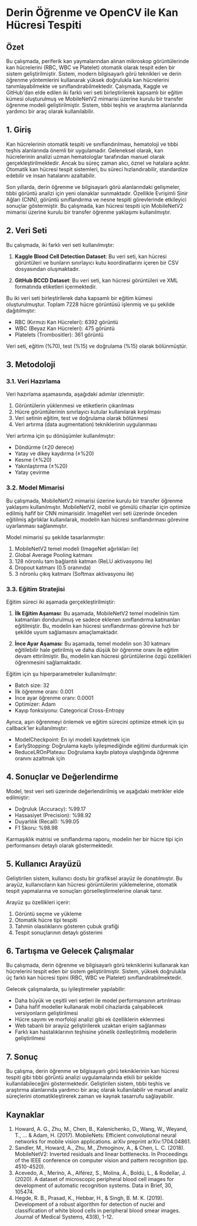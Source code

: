 
# Derin Öğrenme ve OpenCV ile Kan Hücresi Tespiti

## Özet

Bu çalışmada, periferik kan yaymalarından alınan mikroskop görüntülerinde kan hücrelerini (RBC, WBC ve Platelet) otomatik olarak tespit eden bir sistem geliştirilmiştir. Sistem, modern bilgisayarlı görü teknikleri ve derin öğrenme yöntemlerini kullanarak yüksek doğrulukla kan hücrelerini tanımlayabilmekte ve sınıflandırabilmektedir. Çalışmada, Kaggle ve GitHub'dan elde edilen iki farklı veri seti birleştirilerek kapsamlı bir eğitim kümesi oluşturulmuş ve MobileNetV2 mimarisi üzerine kurulu bir transfer öğrenme modeli geliştirilmiştir. Sistem, tıbbi teşhis ve araştırma alanlarında yardımcı bir araç olarak kullanılabilir.

## 1. Giriş

Kan hücrelerinin otomatik tespiti ve sınıflandırılması, hematoloji ve tıbbi teşhis alanlarında önemli bir uygulamadır. Geleneksel olarak, kan hücrelerinin analizi uzman hematologlar tarafından manuel olarak gerçekleştirilmektedir. Ancak bu süreç zaman alıcı, öznel ve hatalara açıktır. Otomatik kan hücresi tespit sistemleri, bu süreci hızlandırabilir, standardize edebilir ve insan hatalarını azaltabilir.

Son yıllarda, derin öğrenme ve bilgisayarlı görü alanlarındaki gelişmeler, tıbbi görüntü analizi için yeni olanaklar sunmaktadır. Özellikle Evrişimli Sinir Ağları (CNN), görüntü sınıflandırma ve nesne tespiti görevlerinde etkileyici sonuçlar göstermiştir. Bu çalışmada, kan hücresi tespiti için MobileNetV2 mimarisi üzerine kurulu bir transfer öğrenme yaklaşımı kullanılmıştır.

## 2. Veri Seti

Bu çalışmada, iki farklı veri seti kullanılmıştır:

1. **Kaggle Blood Cell Detection Dataset**: Bu veri seti, kan hücresi görüntüleri ve bunların sınırlayıcı kutu koordinatlarını içeren bir CSV dosyasından oluşmaktadır.

2. **GitHub BCCD Dataset**: Bu veri seti, kan hücresi görüntüleri ve XML formatında etiketleri içermektedir.

Bu iki veri seti birleştirilerek daha kapsamlı bir eğitim kümesi oluşturulmuştur. Toplam 7228 hücre görüntüsü işlenmiş ve şu şekilde dağıtılmıştır:

- RBC (Kırmızı Kan Hücreleri): 6392 görüntü
- WBC (Beyaz Kan Hücreleri): 475 görüntü
- Platelets (Trombositler): 361 görüntü

Veri seti, eğitim (%70), test (%15) ve doğrulama (%15) olarak bölünmüştür.

## 3. Metodoloji

### 3.1. Veri Hazırlama

Veri hazırlama aşamasında, aşağıdaki adımlar izlenmiştir:

1. Görüntülerin yüklenmesi ve etiketlerin çıkarılması
2. Hücre görüntülerinin sınırlayıcı kutular kullanılarak kırpılması
3. Veri setinin eğitim, test ve doğrulama olarak bölünmesi
4. Veri artırma (data augmentation) tekniklerinin uygulanması

Veri artırma için şu dönüşümler kullanılmıştır:
- Döndürme (±20 derece)
- Yatay ve dikey kaydırma (±%20)
- Kesme (±%20)
- Yakınlaştırma (±%20)
- Yatay çevirme

### 3.2. Model Mimarisi

Bu çalışmada, MobileNetV2 mimarisi üzerine kurulu bir transfer öğrenme yaklaşımı kullanılmıştır. MobileNetV2, mobil ve gömülü cihazlar için optimize edilmiş hafif bir CNN mimarisidir. ImageNet veri seti üzerinde önceden eğitilmiş ağırlıklar kullanılarak, modelin kan hücresi sınıflandırması görevine uyarlanması sağlanmıştır.

Model mimarisi şu şekilde tasarlanmıştır:
1. MobileNetV2 temel modeli (ImageNet ağırlıkları ile)
2. Global Average Pooling katmanı
3. 128 nöronlu tam bağlantılı katman (ReLU aktivasyonu ile)
4. Dropout katmanı (0.5 oranında)
5. 3 nöronlu çıkış katmanı (Softmax aktivasyonu ile)

### 3.3. Eğitim Stratejisi

Eğitim süreci iki aşamada gerçekleştirilmiştir:

1. **İlk Eğitim Aşaması**: Bu aşamada, MobileNetV2 temel modelinin tüm katmanları dondurulmuş ve sadece eklenen sınıflandırma katmanları eğitilmiştir. Bu, modelin kan hücresi sınıflandırması görevine hızlı bir şekilde uyum sağlamasını amaçlamaktadır.

2. **İnce Ayar Aşaması**: Bu aşamada, temel modelin son 30 katmanı eğitilebilir hale getirilmiş ve daha düşük bir öğrenme oranı ile eğitim devam ettirilmiştir. Bu, modelin kan hücresi görüntülerine özgü özellikleri öğrenmesini sağlamaktadır.

Eğitim için şu hiperparametreler kullanılmıştır:
- Batch size: 32
- İlk öğrenme oranı: 0.001
- İnce ayar öğrenme oranı: 0.0001
- Optimizer: Adam
- Kayıp fonksiyonu: Categorical Cross-Entropy

Ayrıca, aşırı öğrenmeyi önlemek ve eğitim sürecini optimize etmek için şu callback'ler kullanılmıştır:
- ModelCheckpoint: En iyi modeli kaydetmek için
- EarlyStopping: Doğrulama kaybı iyileşmediğinde eğitimi durdurmak için
- ReduceLROnPlateau: Doğrulama kaybı platoya ulaştığında öğrenme oranını azaltmak için

## 4. Sonuçlar ve Değerlendirme

Model, test veri seti üzerinde değerlendirilmiş ve aşağıdaki metrikler elde edilmiştir:

- Doğruluk (Accuracy): %99.17
- Hassasiyet (Precision): %98.92
- Duyarlılık (Recall): %99.05
- F1 Skoru: %98.98

Karmaşıklık matrisi ve sınıflandırma raporu, modelin her bir hücre tipi için performansını detaylı olarak göstermektedir.

## 5. Kullanıcı Arayüzü

Geliştirilen sistem, kullanıcı dostu bir grafiksel arayüz ile donatılmıştır. Bu arayüz, kullanıcıların kan hücresi görüntülerini yüklemelerine, otomatik tespit yapmalarına ve sonuçları görselleştirmelerine olanak tanır.

Arayüz şu özellikleri içerir:
1. Görüntü seçme ve yükleme
2. Otomatik hücre tipi tespiti
3. Tahmin olasılıklarını gösteren çubuk grafiği
4. Tespit sonuçlarının detaylı gösterimi

## 6. Tartışma ve Gelecek Çalışmalar

Bu çalışmada, derin öğrenme ve bilgisayarlı görü tekniklerini kullanarak kan hücrelerini tespit eden bir sistem geliştirilmiştir. Sistem, yüksek doğrulukla üç farklı kan hücresi tipini (RBC, WBC ve Platelet) sınıflandırabilmektedir.

Gelecek çalışmalarda, şu iyileştirmeler yapılabilir:
- Daha büyük ve çeşitli veri setleri ile model performansının artırılması
- Daha hafif modeller kullanarak mobil cihazlarda çalışabilecek versiyonların geliştirilmesi
- Hücre sayımı ve morfoloji analizi gibi ek özelliklerin eklenmesi
- Web tabanlı bir arayüz geliştirilerek uzaktan erişim sağlanması
- Farklı kan hastalıklarının teşhisine yönelik özelleştirilmiş modellerin geliştirilmesi

## 7. Sonuç

Bu çalışma, derin öğrenme ve bilgisayarlı görü tekniklerinin kan hücresi tespiti gibi tıbbi görüntü analizi uygulamalarında etkili bir şekilde kullanılabileceğini göstermektedir. Geliştirilen sistem, tıbbi teşhis ve araştırma alanlarında yardımcı bir araç olarak kullanılabilir ve manuel analiz süreçlerini otomatikleştirerek zaman ve kaynak tasarrufu sağlayabilir.

## Kaynaklar

1. Howard, A. G., Zhu, M., Chen, B., Kalenichenko, D., Wang, W., Weyand, T., ... & Adam, H. (2017). MobileNets: Efficient convolutional neural networks for mobile vision applications. arXiv preprint arXiv:1704.04861.
2. Sandler, M., Howard, A., Zhu, M., Zhmoginov, A., & Chen, L. C. (2018). MobileNetV2: Inverted residuals and linear bottlenecks. In Proceedings of the IEEE conference on computer vision and pattern recognition (pp. 4510-4520).
3. Acevedo, A., Merino, A., Alférez, S., Molina, Á., Boldú, L., & Rodellar, J. (2020). A dataset of microscopic peripheral blood cell images for development of automatic recognition systems. Data in Brief, 30, 105474.
4. Hegde, R. B., Prasad, K., Hebbar, H., & Singh, B. M. K. (2019). Development of a robust algorithm for detection of nuclei and classification of white blood cells in peripheral blood smear images. Journal of Medical Systems, 43(8), 1-12.
